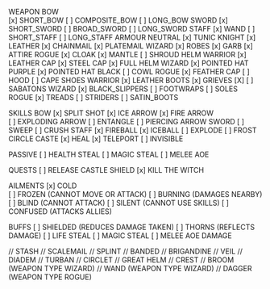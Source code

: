 WEAPON
    BOW  
        [x] SHORT_BOW
        [ ] COMPOSITE_BOW
        [ ] LONG_BOW
    SWORD
        [x] SHORT_SWORD
        [ ] BROAD_SWORD
        [ ] LONG_SWORD
    STAFF
        [x] WAND
        [ ] SHORT_STAFF
        [ ] LONG_STAFF
    ARMOUR
        NEUTRAL
            [x] TUNIC
        KNIGHT
            [x] LEATHER
            [x] CHAINMAIL 
            [x] PLATEMAIL 
        WIZARD
            [x] ROBES 
            [x] GARB 
            [x] ATTIRE 
        ROGUE
            [x] CLOAK 
            [x] MANTLE
            [ ] SHROUD
    HELM
        WARRIOR
            [x] LEATHER CAP
            [x] STEEL CAP 
            [x] FULL HELM
        WIZARD
            [x] POINTED HAT PURPLE
            [x] POINTED HAT BLACK
            [ ] COWL
        ROGUE
            [x] FEATHER CAP
            [ ] HOOD
            [ ] CAPE
    SHOES
        WARRIOR
            [x] LEATHER BOOTS
            [x] GRIEVES [X]
            [ ] SABATONS
    WIZARD
        [x] BLACK_SLIPPERS
        [ ] FOOTWRAPS
        [ ] SOLES
    ROGUE
        [x] TREADS
        [ ] STRIDERS
        [ ] SATIN_BOOTS

SKILLS
    BOW
        [x] SPLIT SHOT
        [x] ICE ARROW
        [x] FIRE ARROW          
        [ ] EXPLODING ARROW
        [ ] ENTANGLE
        [ ] PIERCING ARROW
    SWORD
        [ ] SWEEP
        [ ] CRUSH
    STAFF
        [x] FIREBALL
        [x] ICEBALL
        [ ] EXPLODE
        [ ] FROST CIRCLE
    CASTE
        [x] HEAL
        [x] TELEPORT
        [ ] INVISIBLE

PASSIVE
    [ ] HEALTH STEAL
    [ ] MAGIC STEAL
    [ ] MELEE AOE

QUESTS
    [ ] RELEASE CASTLE SHIELD
    [x] KILL THE WITCH

AILMENTS
    [x] COLD    
    [ ] FROZEN (CANNOT MOVE OR ATTACK)
    [ ] BURNING (DAMAGES NEARBY)
    [ ] BLIND (CANNOT ATTACK)
    [ ] SILENT (CANNOT USE SKILLS)
    [ ] CONFUSED (ATTACKS ALLIES)

BUFFS
    [ ] SHIELDED (REDUCES DAMAGE TAKEN)
    [ ] THORNS (REFLECTS DAMAGE)
    [ ] LIFE STEAL
    [ ] MAGIC STEAL
    [ ] MELEE AOE DAMAGE

// STASH
// SCALEMAIL
// SPLINT
// BANDED
// BRIGANDINE
// VEIL
// DIADEM
// TURBAN
// CIRCLET
// GREAT HELM
// CREST
// BROOM (WEAPON TYPE WIZARD)
// WAND (WEAPON TYPE WIZARD)
// DAGGER (WEAPON TYPE ROGUE)